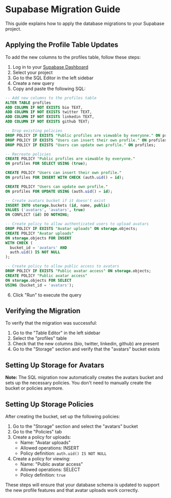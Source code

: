 # Supabase Migration Guide

This guide explains how to apply the database migrations to your Supabase project.

## Applying the Profile Table Updates

To add the new columns to the profiles table, follow these steps:

1. Log in to your [Supabase Dashboard](https://app.supabase.io/)
2. Select your project
3. Go to the SQL Editor in the left sidebar
4. Create a new query
5. Copy and paste the following SQL:

```sql
-- Add new columns to the profiles table
ALTER TABLE profiles 
ADD COLUMN IF NOT EXISTS bio TEXT,
ADD COLUMN IF NOT EXISTS twitter TEXT,
ADD COLUMN IF NOT EXISTS linkedin TEXT,
ADD COLUMN IF NOT EXISTS github TEXT;

-- Drop existing policies
DROP POLICY IF EXISTS "Public profiles are viewable by everyone." ON profiles;
DROP POLICY IF EXISTS "Users can insert their own profile." ON profiles;
DROP POLICY IF EXISTS "Users can update own profile." ON profiles;

-- Recreate policies
CREATE POLICY "Public profiles are viewable by everyone." 
ON profiles FOR SELECT USING (true);

CREATE POLICY "Users can insert their own profile." 
ON profiles FOR INSERT WITH CHECK (auth.uid() = id);

CREATE POLICY "Users can update own profile." 
ON profiles FOR UPDATE USING (auth.uid() = id);

-- Create avatars bucket if it doesn't exist
INSERT INTO storage.buckets (id, name, public)
VALUES ('avatars', 'avatars', true)
ON CONFLICT (id) DO NOTHING;

-- Create policy to allow authenticated users to upload avatars
DROP POLICY IF EXISTS "Avatar uploads" ON storage.objects;
CREATE POLICY "Avatar uploads"
ON storage.objects FOR INSERT
WITH CHECK (
  bucket_id = 'avatars' AND
  auth.uid() IS NOT NULL
);

-- Create policy to allow public access to avatars
DROP POLICY IF EXISTS "Public avatar access" ON storage.objects;
CREATE POLICY "Public avatar access"
ON storage.objects FOR SELECT
USING (bucket_id = 'avatars');
```

6. Click "Run" to execute the query

## Verifying the Migration

To verify that the migration was successful:

1. Go to the "Table Editor" in the left sidebar
2. Select the "profiles" table
3. Check that the new columns (bio, twitter, linkedin, github) are present
4. Go to the "Storage" section and verify that the "avatars" bucket exists

## Setting Up Storage for Avatars

**Note:** The SQL migration now automatically creates the avatars bucket and sets up the necessary policies. You don't need to manually create the bucket or policies anymore.

## Setting Up Storage Policies

After creating the bucket, set up the following policies:

1. Go to the "Storage" section and select the "avatars" bucket
2. Go to the "Policies" tab
3. Create a policy for uploads:
   - Name: "Avatar uploads"
   - Allowed operations: INSERT
   - Policy definition: `auth.uid() IS NOT NULL`
4. Create a policy for viewing:
   - Name: "Public avatar access"
   - Allowed operations: SELECT
   - Policy definition: `true`

These steps will ensure that your database schema is updated to support the new profile features and that avatar uploads work correctly. 
